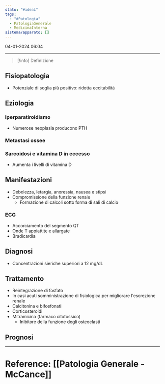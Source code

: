 ```yaml
---
stato: "#ideaL"
tags:
  - "#Patologia"
  - PatologiaGenerale
  - MedicinaInterna
sistema/apparato: []
---
```

04-01-2024 06:04

--- 

>[!info] Definizione
>

## Fisiopatologia
- Potenziale di soglia più positivo: ridotta eccitabilità
## Eziologia
### Iperparatiroidismo
- Numerose neoplasia producono PTH
### Metastasi ossee 
### Sarcoidosi e vitamina D in eccesso
- Aumenta i livelli di vitamina D
## Manifestazioni
- Debolezza, letargia, anoressia, nausea e stipsi
- Compromissione della funzione renale
	- Formazione di calcoli sotto forma di sali di calcio
### ECG
- Accorciamento del segmento QT
- Onde T appiattite e allargate
- Bradicardia

## Diagnosi
- Concentrazioni sieriche superiori a 12 mg/dL

## Trattamento
- Reintegrazione di fosfato
- In casi acuti somministrazione di fisiologica per migliorare l'escrezione renale
- Calcitonina e bifosfonati
- Corticosteroidi
- Mitramicina (farmaco citotossico)
	- Inibitore della funzione degli osteoclasti

## Prognosi













--- 
# Reference: [[Patologia Generale - McCance]]